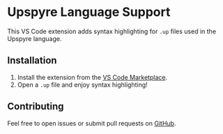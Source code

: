 # Upspyre Language Support

This VS Code extension adds syntax highlighting for `.up` files used in the Upspyre language.

## Installation

1. Install the extension from the [VS Code Marketplace](https://marketplace.visualstudio.com/items?itemName=AaronJetroAlvarez.upspyre).
2. Open a `.up` file and enjoy syntax highlighting!

## Contributing

Feel free to open issues or submit pull requests on [GitHub](https://github.com/AjDesuuu/Upspyre-theme).